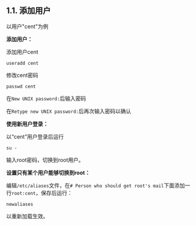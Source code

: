 ## 1.1. 添加用户

以用户"cent"为例

**添加用户：**

添加用户cent

`useradd cent`

修改cent密码

`passwd cent`

在`New UNIX password:`后输入密码

在`Retype new UNIX password:`后再次输入密码以确认

**使用新用户登录：**

以“cent”用户登录后运行

`su -`

输入root密码，切换到root用户。

**设置只有某个用户能够切换到root：**

编辑`/etc/aliases`文件，在`# Person who should get root's mail`下面添加一行`root:cent`，保存后运行：

`newaliases`

以重新加载生效。

